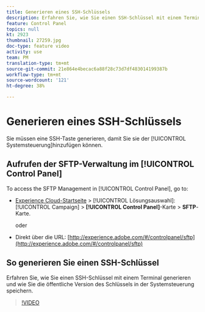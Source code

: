 ```yaml
---
title: Generieren eines SSH-Schlüssels
description: Erfahren Sie, wie Sie einen SSH-Schlüssel mit einem Terminal generieren und wie Sie die öffentliche Version des Schlüssels in der Systemsteuerung speichern.
feature: Control Panel
topics: null
kt: 2923
thumbnail: 27259.jpg
doc-type: feature video
activity: use
team: PM
translation-type: tm+mt
source-git-commit: 21e864e4becac6a88f28c73d7df483014199387b
workflow-type: tm+mt
source-wordcount: '121'
ht-degree: 38%

---
```



# Generieren eines SSH-Schlüssels

Sie müssen eine SSH-Taste generieren, damit Sie sie der [!UICONTROL Systemsteuerung]hinzufügen können.

## Aufrufen der SFTP-Verwaltung im [!UICONTROL Control Panel]

To access the SFTP Management in [!UICONTROL Control Panel], go to:

* [Experience Cloud-Startseite](https://experience.adobe.com/#/home) > [!UICONTROL Lösungsauswahl]: [!UICONTROL Campaign] > **[!UICONTROL Control Panel]**-Karte > **SFTP**-Karte.

   oder
* Direkt über die URL: [http://experience.adobe.com/#/controlpanel/sftp](http://experience.adobe.com/#/controlpanel/sftp)

## So generieren Sie einen SSH-Schlüssel

Erfahren Sie, wie Sie einen SSH-Schlüssel mit einem Terminal generieren und wie Sie die öffentliche Version des Schlüssels in der Systemsteuerung speichern.

>[!VIDEO](https://video.tv.adobe.com/v/27259?quality=12)

